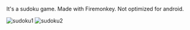 It's a sudoku game. Made with Firemonkey. Not optimized for android.


![sudoku1](https://user-images.githubusercontent.com/43500333/174617915-20d1eacd-2681-4bf8-ad45-2c2c7ae73d15.jpg)
![sudoku2](https://user-images.githubusercontent.com/43500333/174617923-773e2d02-cd40-4f40-abb6-2111cdd757d8.jpg)
